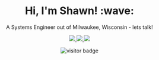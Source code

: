 <h1 align="center">Hi, I'm Shawn! :wave:</h1>

<p align="center">A Systems Engineer out of Milwaukee, Wisconsin - lets talk!</p>
<p align="center">
  <a href="mailto:sa.watkins90@gmail.com">
      <img src=https://img.shields.io/badge/Gmail-D14836?style=for-the-badge&logo=gmail&logoColor=white>
  </a>

  <a href="https://www.linkedin.com/in/shawn-watkins-7490bb101/">
    <img src=https://img.shields.io/badge/LinkedIn-0077B5?style=for-the-badge&logo=linkedin&logoColor=white>
  </a>
  
  <a href="https://twitter.com/binarybitbytes">
    <img src=https://img.shields.io/badge/Twitter-1DA1F2?style=for-the-badge&logo=twitter&logoColor=white>
  </a>
</p>
<div align="center">
<img src="https://visitor-badge.glitch.me/badge?page_id=page.id" alt="visitor badge"/>
</div>
